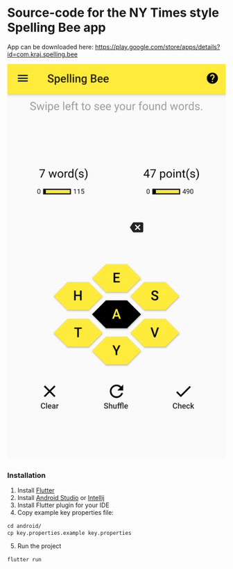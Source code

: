 # Source-code for the NY Times style Spelling Bee app 

App can be downloaded here: https://play.google.com/store/apps/details?id=com.kraj.spelling.bee

![Screenshot](images/Screenshot1.png?raw=true "Screenshot")

### Installation
1. Install [Flutter](https://flutter.dev/)
2. Install [Android Studio](https://developer.android.com/studio) or [Intellij](https://www.jetbrains.com/idea/)
3. Install Flutter plugin for your IDE
4. Copy example key properties file:
```
cd android/
cp key.properties.example key.properties
```
5. Run the project
```
flutter run
```

